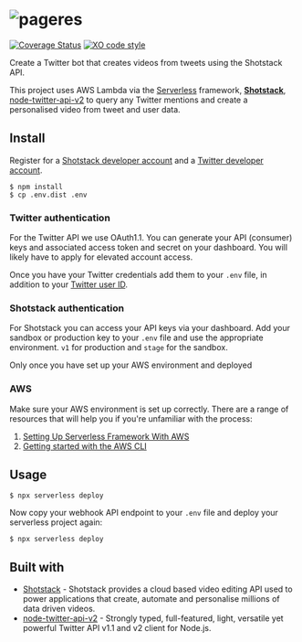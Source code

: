 <!--
title: 'Build Me A Video Twitter Bot'
description: 'This template demonstrates how to develop and deploy a simple Node Express API running on AWS Lambda using the traditional Serverless Framework.'
layout: Doc
platform: AWS
language: nodeJS
priority: 1
authorLink: 'https://github.com/derkzomer'
authorName: 'Derk Zomer'
-->

# ![pageres](media/promo.png)

[![Coverage Status](https://codecov.io/gh/sindresorhus/pageres/branch/main/graph/badge.svg)](https://codecov.io/gh/sindresorhus/pageres)
[![XO code style](https://img.shields.io/badge/code_style-XO-5ed9c7.svg)](https://github.com/xojs/xo)

Create a Twitter bot that creates videos from tweets using the Shotstack API.

This project uses AWS Lambda via the [Serverless](https://serverless.com/) framework, **[Shotstack](https://github.com/shotstack)**, [node-twitter-api-v2](https://github.com/plhery/node-twitter-api-v2) to query any Twitter mentions and create a personalised video from tweet and user data.

## Install

Register for a [Shotstack developer account](https://dashboard.shotstack.io/register) and a [Twitter developer account](https://developer.twitter.com/en).

```
$ npm install
$ cp .env.dist .env
```

### Twitter authentication
For the Twitter API we use OAuth1.1. You can generate your API (consumer) keys and associated access token and secret on your dashboard. You will likely have to apply for elevated account access.

Once you have your Twitter credentials add them to your `.env` file, in addition to your [Twitter user ID](https://tweeterid.com/).

### Shotstack authentication
For Shotstack you can access your API keys via your dashboard. Add your sandbox or production key to your `.env` file and use the appropriate environment. `v1` for production and `stage` for the sandbox.

Only once you have set up your AWS environment and deployed 

### AWS
Make sure your AWS environment is set up correctly. There are a range of resources that will help you if you're unfamiliar with the process:
1. [Setting Up Serverless Framework With AWS](https://www.serverless.com/framework/docs/getting-started)
2. [Getting started with the AWS CLI](https://docs.aws.amazon.com/cli/latest/userguide/cli-chap-getting-started.html)

## Usage

```
$ npx serverless deploy
```

Now copy your webhook API endpoint to your `.env` file and deploy your serverless project again:

```
$ npx serverless deploy
```

## Built with

- [Shotstack](https://github.com/shotstack/) - Shotstack provides a cloud based video editing API used to power applications that create, automate and personalise millions of data driven videos.
- [node-twitter-api-v2](https://github.com/plhery/node-twitter-api-v2) - Strongly typed, full-featured, light, versatile yet powerful Twitter API v1.1 and v2 client for Node.js.
